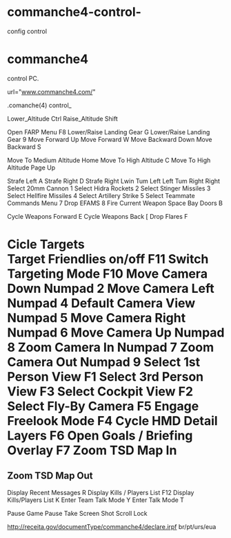 # commanche4-control-
config control

# commanche4
control PC.

url="www.commanche4.com/"

.comanche(4)
control_

Lower_Altitude
Ctrl
Raise_Altitude
Shift


Open FARP Menu
F8
Lower/Raise Landing Gear
G
Lower/Raise Landing Gear
9
Move Forward
Up
Move Forward
W
Move Backward
Down
Move Backward
S

Move To Medium Altitude
Home
Move To High Altitude
C
Move To High Altitude
Page Up

Strafe Left
A
Strafe Right
D
Strafe Right
Lwin
Tum Left
Left
Tum Right
Right
Select 20mm Cannon
1
Select Hidra Rockets
2
Select Stinger Missiles
3
Select Hellfire Missiles
4
Select Artillery Strike
5
Select Teammate Commands Menu
7
Drop EFAMS
8
Fire Current Weapon
Space
Bay Doors
B

Cycle Weapons Forward
E
Cycle Weapons Back
[
Drop Flares
F

Cicle Targets
\
Target Friendlies on/off
F11
Switch Targeting Mode
F10
Move Camera Down
Numpad 2
Move Camera Left 
Numpad 4
Default Camera View
Numpad 5
Move Camera Right
Numpad 6
Move Camera Up
Numpad 8
Zoom Camera In
Numpad 7
Zoom Camera Out
Numpad 9
Select 1st Person View
F1
Select 3rd Person View
F3
Select Cockpit View
F2
Select Fly-By Camera
F5
Engage Freelook Mode
F4
Cycle HMD Detail Layers
F6
Open Goals / Briefing Overlay
F7
Zoom TSD Map In
=
Zoom TSD Map Out
-
Display Recent Messages
R
Display Kills / Players List
F12
Display Kills/Players List
K
Enter Team Talk Mode
Y
Enter Talk Mode 
T

Pause Game
Pause
Take Screen Shot
Scroll Lock

http://receita.gov/documentType/commanche4/declare.irpf
br/pt/urs/eua


